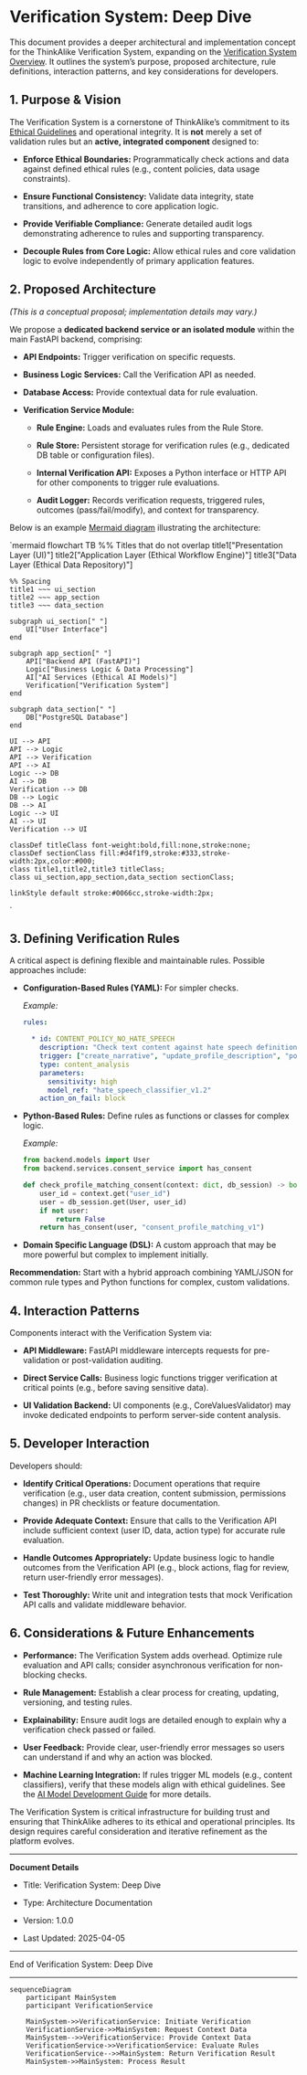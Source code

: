 # Verification System: Deep Dive

This document provides a deeper architectural and implementation concept for the ThinkAlike Verification System, expanding on the [Verification System Overview](./verification_system.md). It outlines the system’s purpose, proposed architecture, rule definitions, interaction patterns, and key considerations for developers.

## 1. Purpose & Vision

The Verification System is a cornerstone of ThinkAlike’s commitment to its [Ethical Guidelines](../../core/ethics/ethical_guidelines.md) and operational integrity. It is **not** merely a set of validation rules but an **active, integrated component** designed to:

* **Enforce Ethical Boundaries:** Programmatically check actions and data against defined ethical rules (e.g., content policies, data usage constraints).

* **Ensure Functional Consistency:** Validate data integrity, state transitions, and adherence to core application logic.

* **Provide Verifiable Compliance:** Generate detailed audit logs demonstrating adherence to rules and supporting transparency.

* **Decouple Rules from Core Logic:** Allow ethical rules and core validation logic to evolve independently of primary application features.

## 2. Proposed Architecture

*(This is a conceptual proposal; implementation details may vary.)*

We propose a **dedicated backend service or an isolated module** within the main FastAPI backend, comprising:

* **API Endpoints:** Trigger verification on specific requests.

* **Business Logic Services:** Call the Verification API as needed.

* **Database Access:** Provide contextual data for rule evaluation.

* **Verification Service Module:**

  * **Rule Engine:** Loads and evaluates rules from the Rule Store.

  * **Rule Store:** Persistent storage for verification rules (e.g., dedicated DB table or configuration files).

  * **Internal Verification API:** Exposes a Python interface or HTTP API for other components to trigger rule evaluations.

  * **Audit Logger:** Records verification requests, triggered rules, outcomes (pass/fail/modify), and context for transparency.

Below is an example [Mermaid diagram](https://mermaid.js.org) illustrating the architecture:

`mermaid
flowchart TB
    %% Titles that do not overlap
    title1["Presentation Layer (UI)"]
    title2["Application Layer (Ethical Workflow Engine)"]
    title3["Data Layer (Ethical Data Repository)"]

    %% Spacing
    title1 ~~~ ui_section
    title2 ~~~ app_section
    title3 ~~~ data_section

    subgraph ui_section[" "]
        UI["User Interface"]
    end

    subgraph app_section[" "]
        API["Backend API (FastAPI)"]
        Logic["Business Logic & Data Processing"]
        AI["AI Services (Ethical AI Models)"]
        Verification["Verification System"]
    end

    subgraph data_section[" "]
        DB["PostgreSQL Database"]
    end

    UI --> API
    API --> Logic
    API --> Verification
    API --> AI
    Logic --> DB
    AI --> DB
    Verification --> DB
    DB --> Logic
    DB --> AI
    Logic --> UI
    AI --> UI
    Verification --> UI

    classDef titleClass font-weight:bold,fill:none,stroke:none;
    classDef sectionClass fill:#d4f1f9,stroke:#333,stroke-width:2px,color:#000;
    class title1,title2,title3 titleClass;
    class ui_section,app_section,data_section sectionClass;

    linkStyle default stroke:#0066cc,stroke-width:2px;
`

## 3. Defining Verification Rules

A critical aspect is defining flexible and maintainable rules. Possible approaches include:

* **Configuration-Based Rules (YAML):** For simpler checks.

  *Example:*

  ```yaml
  rules:

    * id: CONTENT_POLICY_NO_HATE_SPEECH
      description: "Check text content against hate speech definitions."
      trigger: ["create_narrative", "update_profile_description", "post_community_message"]
      type: content_analysis
      parameters:
        sensitivity: high
        model_ref: "hate_speech_classifier_v1.2"
      action_on_fail: block
  ```

* **Python-Based Rules:** Define rules as functions or classes for complex logic.

  *Example:*

  ```python
  from backend.models import User
  from backend.services.consent_service import has_consent

  def check_profile_matching_consent(context: dict, db_session) -> bool:
      user_id = context.get("user_id")
      user = db_session.get(User, user_id)
      if not user:
          return False
      return has_consent(user, "consent_profile_matching_v1")
  ```

* **Domain Specific Language (DSL):** A custom approach that may be more powerful but complex to implement initially.

**Recommendation:** Start with a hybrid approach combining YAML/JSON for common rule types and Python functions for complex, custom validations.

## 4. Interaction Patterns

Components interact with the Verification System via:

* **API Middleware:** FastAPI middleware intercepts requests for pre-validation or post-validation auditing.

* **Direct Service Calls:** Business logic functions trigger verification at critical points (e.g., before saving sensitive data).

* **UI Validation Backend:** UI components (e.g., CoreValuesValidator) may invoke dedicated endpoints to perform server-side content analysis.

## 5. Developer Interaction

Developers should:

* **Identify Critical Operations:** Document operations that require verification (e.g., user data creation, content submission, permissions changes) in PR checklists or feature documentation.

* **Provide Adequate Context:** Ensure that calls to the Verification API include sufficient context (user ID, data, action type) for accurate rule evaluation.

* **Handle Outcomes Appropriately:** Update business logic to handle outcomes from the Verification API (e.g., block actions, flag for review, return user-friendly error messages).

* **Test Thoroughly:** Write unit and integration tests that mock Verification API calls and validate middleware behavior.

## 6. Considerations & Future Enhancements

* **Performance:** The Verification System adds overhead. Optimize rule evaluation and API calls; consider asynchronous verification for non-blocking checks.

* **Rule Management:** Establish a clear process for creating, updating, versioning, and testing rules.

* **Explainability:** Ensure audit logs are detailed enough to explain why a verification check passed or failed.

* **User Feedback:** Provide clear, user-friendly error messages so users can understand if and why an action was blocked.

* **Machine Learning Integration:** If rules trigger ML models (e.g., content classifiers), verify that these models align with ethical guidelines. See the [AI Model Development Guide](ai_model_development_guide.md) for more details.

The Verification System is critical infrastructure for building trust and ensuring that ThinkAlike adheres to its ethical and operational principles. Its design requires careful consideration and iterative refinement as the platform evolves.

---

**Document Details**

* Title: Verification System: Deep Dive

* Type: Architecture Documentation

* Version: 1.0.0

* Last Updated: 2025-04-05

---

End of Verification System: Deep Dive

---

```mermaid
sequenceDiagram
    participant MainSystem
    participant VerificationService

    MainSystem->>VerificationService: Initiate Verification
    VerificationService->>MainSystem: Request Context Data
    MainSystem-->>VerificationService: Provide Context Data
    VerificationService->>VerificationService: Evaluate Rules
    VerificationService-->>MainSystem: Return Verification Result
    MainSystem->>MainSystem: Process Result

```
